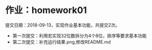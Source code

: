 作业：homework01
=====
提交日期：2018-09-13，实现作业基本功能，共提交2次。
* 第一次提交：利用宏实现32位数拆分为4个8位，排序等要求基本功能<br>
* 第二次提交：补充运行结果.png,修改README.md<br>

